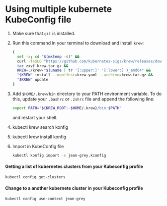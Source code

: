 # Using multiple kubernete KubeConfig file
1. Make sure that `git` is installed.
2. Run this command in your terminal to download and install `krew`:

    ```sh
    (
      set -x; cd "$(mktemp -d)" &&
      curl -fsSLO "https://github.com/kubernetes-sigs/krew/releases/download/v0.3.3/krew.{tar.gz,yaml}" &&
      tar zxvf krew.tar.gz &&
      KREW=./krew-"$(uname | tr '[:upper:]' '[:lower:]')_amd64" &&
      "$KREW" install --manifest=krew.yaml --archive=krew.tar.gz &&
      "$KREW" update
    )
    ```
3. Add `$HOME/.krew/bin` directory to your PATH environment variable. To do
   this, update your `.bashrc` or `.zshrc` file and append the following line:

     ```sh
     export PATH="${KREW_ROOT:-$HOME/.krew}/bin:$PATH"
     ```

   and restart your shell.

4. kubectl krew search konfig
5. kubectl krew install konfig
6. Import in KubeConfig file
    ```sh
    kubectl konfig import -s jean-grey.kconfig
    ```
#### Getting a list of kubernetes clusters from your Kubeconfig profile
```sh
kubectl config get-clusters
```
#### Change to a another kubernete cluster in your Kubeconfig profile
```sh
kubectl config use-context jean-grey
```